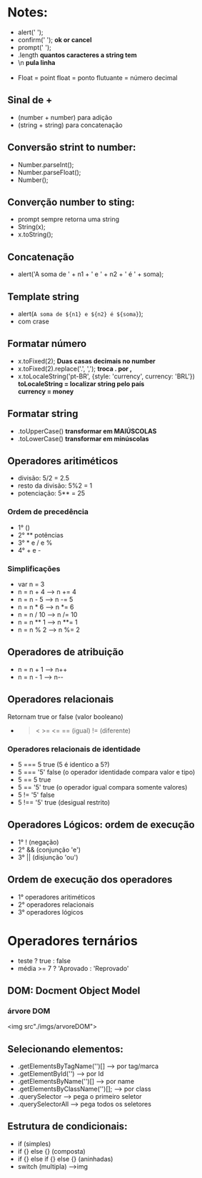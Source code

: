 # Notes:
* alert(' ');
* confirm(' '); <b>ok or cancel</b>
* prompt(' ');
* .length <b>quantos caracteres a string tem</b>
* \n <b>pula linha</b>
<br><br>
* Float = point float = ponto flutuante = número decimal

## Sinal de +
* (number + number) para adição
* (string + string) para concatenação

## Conversão strint to number:
* Number.parseInt();
* Number.parseFloat();
* Number();

## Converção number to sting:
* prompt sempre retorna uma string
* String(x);
* x.toString();

## Concatenação
* alert('A soma de ' + n1 + ' e ' + n2 + ' é ' + soma);

## Template string
* alert(`A soma de ${n1} e ${n2} é ${soma}`);
* com crase

## Formatar número
* x.toFixed(2); <b>Duas casas decimais no number</b>
* x.toFixed(2).replace('.', ','); <b>troca . por ,</b>
* x.toLocaleString('pt-BR', {style: 'currency', currency: 'BRL'}) <br>
<b>toLocaleString = localizar string pelo país</b> <br>
<b>currency = money</b>

## Formatar string
* .toUpperCase() <b>transformar em MAIÚSCOLAS</b>
* .toLowerCase() <b>transformar em minúscolas</b>

## Operadores aritiméticos
* divisão: 5/2 = 2.5
* resto da divisão: 5%2 = 1
* potenciação: 5** = 25

### Ordem de precedência
* 1° () 
* 2° ** potências 
* 3° * e / e % 
* 4° + e -

### Simplificações
* var n = 3
* n = n + 4 --> n += 4
* n = n - 5 --> n -= 5
* n = n * 6 --> n *= 6
* n = n / 10 --> n /= 10
* n = n ** 1 --> n **= 1
* n = n % 2 --> n %= 2

## Operadores de atribuição
* n = n + 1 --> n++
* n = n - 1 --> n--

## Operadores relacionais
Retornam true or false (valor booleano)
* > < >= <= == (igual) != (diferente)

### Operadores relacionais de identidade
* 5 === 5 true (5 é identico a 5?)
* 5 === '5' false (o operador identidade compara valor e tipo)
* 5 == 5 true
* 5 == '5' true (o operador igual compara somente valores)
* 5 != '5' false
* 5 !== '5' true (desigual restrito)

## Operadores Lógicos: ordem de execução
* 1° ! (negação)
* 2° && (conjunção 'e')
* 3° || (disjunção 'ou')

## Ordem de execução dos operadores
* 1° operadores aritiméticos
* 2° operadores relacionais
* 3° operadores lógicos

# Operadores ternários
* teste ? true : false
* média >= 7 ? 'Aprovado : 'Reprovado'

## DOM: Docment Object Model

### árvore DOM
<img src"./imgs/arvoreDOM">

## Selecionando elementos:
* .getElementsByTagName('')[] --> por tag/marca
* .getElementById('') --> por Id
* .getElementsByName('')[] --> por name
* .getElementsByClassName('')[]; --> por class
* .querySelector --> pega o primeiro seletor
* .querySelectorAll --> pega todos os seletores

## Estrutura de condicionais:
* if (simples)
* if {} else {} (composta)
* if {} else if {} else {} (aninhadas)
* switch (multipla) -->img

